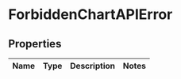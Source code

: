 # ForbiddenChartAPIError

## Properties
Name | Type | Description | Notes
------------ | ------------- | ------------- | -------------
